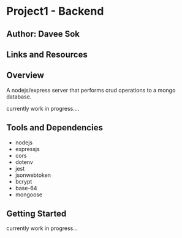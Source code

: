 # Project1 - Backend

## Author: Davee Sok

## Links and Resources

<!-- Back End Address -->
<!-- https://pj1-bke-ofc.herokuapp.com/ -->

<!-- Front End -->
<!-- https://offerupclone.vercel.app/ -->
<!-- testing change -->

## Overview

A nodejs/express server that performs crud operations to a mongo database.

currently work in progress....

## Tools and Dependencies

- nodejs
- expressjs
- cors
- dotenv
- jest
- jsonwebtoken
- bcrypt
- base-64
- mongoose

## Getting Started

currently work in progress...
